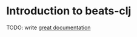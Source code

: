 # Introduction to beats-clj

TODO: write [great documentation](http://jacobian.org/writing/great-documentation/what-to-write/)
